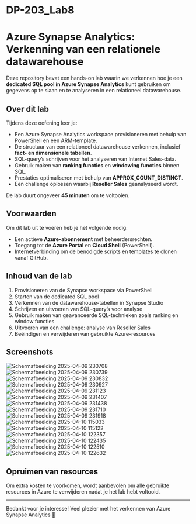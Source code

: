 # DP-203_Lab8
# Azure Synapse Analytics: Verkenning van een relationele datawarehouse

Deze repository bevat een hands-on lab waarin we verkennen hoe je een **dedicated SQL pool in Azure Synapse Analytics** kunt gebruiken om gegevens op te slaan en te analyseren in een relationeel datawarehouse.

## Over dit lab

Tijdens deze oefening leer je:

- Een Azure Synapse Analytics workspace provisioneren met behulp van PowerShell en een ARM-template.
- De structuur van een relationeel datawarehouse verkennen, inclusief **fact- en dimensionele tabellen**.
- SQL-query’s schrijven voor het analyseren van Internet Sales-data.
- Gebruik maken van **ranking functies** en **windowing functies** binnen SQL.
- Prestaties optimaliseren met behulp van **APPROX_COUNT_DISTINCT**.
- Een challenge oplossen waarbij **Reseller Sales** geanalyseerd wordt.

De lab duurt ongeveer **45 minuten** om te voltooien.

## Voorwaarden

Om dit lab uit te voeren heb je het volgende nodig:

- Een actieve **Azure-abonnement** met beheerdersrechten.
- Toegang tot de **Azure Portal** en **Cloud Shell** (PowerShell).
- Internetverbinding om de benodigde scripts en templates te clonen vanaf GitHub.

## Inhoud van de lab

1. Provisioneren van de Synapse workspace via PowerShell
2. Starten van de dedicated SQL pool
3. Verkennen van de datawarehouse-tabellen in Synapse Studio
4. Schrijven en uitvoeren van SQL-query’s voor analyse
5. Gebruik maken van geavanceerde SQL-technieken zoals ranking en window functies
6. Uitvoeren van een challenge: analyse van Reseller Sales
7. Beëindigen en verwijderen van gebruikte Azure-resources

## Screenshots
![Schermafbeelding 2025-04-09 230708](https://github.com/user-attachments/assets/0c7400d2-77e5-4047-920f-850102ec1bd8)
![Schermafbeelding 2025-04-09 230739](https://github.com/user-attachments/assets/1a283df2-8ae0-435d-9e7e-1f6b8f6b52eb)
![Schermafbeelding 2025-04-09 230832](https://github.com/user-attachments/assets/4aa79ec4-24bb-4456-8061-4ea5b82cdae1)
![Schermafbeelding 2025-04-09 230927](https://github.com/user-attachments/assets/be06566c-3b7b-4d65-8fb1-134586a60731)
![Schermafbeelding 2025-04-09 231123](https://github.com/user-attachments/assets/a3806a1c-3c5f-468c-a010-5314e7db72c7)
![Schermafbeelding 2025-04-09 231407](https://github.com/user-attachments/assets/54d44f49-47c3-4646-87f5-90f3a0aea720)
![Schermafbeelding 2025-04-09 231438](https://github.com/user-attachments/assets/eddcbe4f-9e94-4f57-9f9e-36a3458af9f7)
![Schermafbeelding 2025-04-09 231710](https://github.com/user-attachments/assets/26446418-f9dd-4196-8cea-d0ec38a9ae98)
![Schermafbeelding 2025-04-09 231918](https://github.com/user-attachments/assets/a0440d70-7144-4b86-a2dd-b2cdb0cceab0)
![Schermafbeelding 2025-04-10 115033](https://github.com/user-attachments/assets/69b8c3e4-9b37-41b5-b805-095546f88a6f)
![Schermafbeelding 2025-04-10 115122](https://github.com/user-attachments/assets/50627fe2-27b2-4573-9435-8aadb804ae3a)
![Schermafbeelding 2025-04-10 122357](https://github.com/user-attachments/assets/4edcc0f2-229f-43db-99b9-43a744e4cb63)
![Schermafbeelding 2025-04-10 122435](https://github.com/user-attachments/assets/1dea3f2c-1088-4534-9622-f22e723b07c8)
![Schermafbeelding 2025-04-10 122510](https://github.com/user-attachments/assets/0714e421-f083-46c5-b169-6cb258ba4451)
![Schermafbeelding 2025-04-10 122632](https://github.com/user-attachments/assets/66283837-daba-4891-bc0e-dcb3f097e272)


## Opruimen van resources

Om extra kosten te voorkomen, wordt aanbevolen om alle gebruikte resources in Azure te verwijderen nadat je het lab hebt voltooid.

---

Bedankt voor je interesse! Veel plezier met het verkennen van Azure Synapse Analytics 🚀
